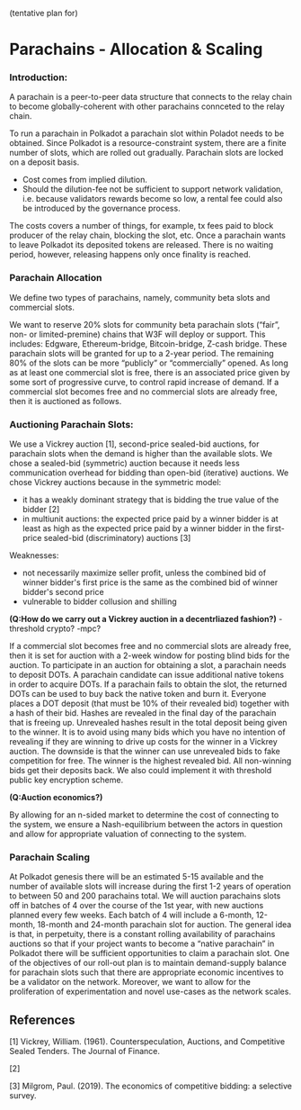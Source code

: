 (tentative plan for)

# Parachains - Allocation & Scaling

### Introduction:
A parachain is a peer-to-peer data structure that connects to the relay chain to become globally-coherent with other parachains connceted to the relay chain.

To run a parachain in Polkadot a parachain slot within Poladot needs to be obtained. Since Polkadot is a resource-constraint system, there are a finite number of slots, which are rolled out gradually. 
Parachain slots are locked on a deposit basis.
- Cost comes from implied dilution.
- Should the dilution-fee not be sufficient to support network validation, i.e. because validators rewards become so low, a rental fee could also be introduced by the governance process.

The costs covers a number of things, for example, tx fees paid to block producer of the relay chain, blocking the slot, etc.
Once a parachain wants to leave Polkadot its deposited tokens are released. There is no waiting period, however, releasing happens only once finality is reached.

### Parachain Allocation

We define two types of parachains, namely, community beta slots and commercial slots. 

We want to reserve 20% slots for community beta parachain slots (“fair”, non- or limited-premine) chains that W3F will deploy or support. This includes: Edgware, Ethereum-bridge, Bitcoin-bridge, Z-cash bridge. These parachain slots will be granted for up to a 2-year period. 
The remaining 80% of the slots can be more “publicly” or “commercially” opened.
As long as at least one commercial slot is free, there is an associated price given by some sort of progressive curve, to control rapid increase of demand. If a commercial slot becomes free and no commercial slots are already free, then it is auctioned as follows.

### Auctioning Parachain Slots:

We use a Vickrey auction [1], second-price sealed-bid auctions, for parachain slots when the demand is higher than the available slots. We chose a sealed-bid (symmetric) auction because it needs less communication overhead for bidding than open-bid (iterative) auctions. We chose Vickrey auctions because in the symmetric model:
- it has a weakly dominant strategy that is bidding the true value of the bidder [2]
- in multiunit auctions: the expected price paid by a winner bidder is at least as high as the expected price paid by a winner bidder in the first-price sealed-bid (discriminatory) auctions [3]

Weaknesses:
- not necessarily maximize seller profit, unless the combined bid of winner bidder's first price is the same as the combined bid of winner bidder's second price
- vulnerable to bidder collusion and shilling

**(Q:How do we carry out a Vickrey auction in a decentrliazed fashion?)**
-threshold crypto?
-mpc?

If a commercial slot becomes free and no commercial slots are already free, then it is set for auction with a 2-week window for posting blind bids for the auction.
To participate in an auction for obtaining a slot, a parachain needs to deposit DOTs. A parachain candidate can issue additional native tokens in order to acquire DOTs. If a parachain fails to obtain the slot, the returned DOTs can be used to buy back the native token and burn it.
Everyone places a DOT deposit (that must be 10% of their revealed bid) together with a hash of their bid. Hashes are revealed in the final day of the parachain that is freeing up. Unrevealed hashes result in the total deposit being given to the winner. It is to avoid using many bids which you have no intention of revealing if they are winning to drive up costs for the winner in a Vickrey auction. The downside is that the winner can use unrevealed bids to fake competition for free. The winner is the highest revealed bid. All non-winning bids get their deposits back.
We also could implement it with threshold public key encryption scheme. 

**(Q:Auction economics?)**

By allowing for an n-sided market to determine the cost of connecting to the system, we ensure a Nash-equilibrium between the actors in question and allow for appropriate valuation of connecting to the system. 


### Parachain Scaling

At Polkadot genesis there will be an estimated 5-15 available and the number of available slots will increase during the first 1-2 years of operation to between 50 and 200 parachains total. 
We will auction parachains slots off in batches of 4 over the course of the 1st year, with new auctions planned every few weeks. Each batch of 4 will include a 6-month, 12-month, 18-month and 24-month parachain slot for auction. The general idea is that, in perpetuity, there is a constant rolling availability of parachains auctions so that if your project wants to become a “native parachain” in Polkadot there will be sufficient opportunities to claim a parachain slot.
One of the objectives of our roll-out plan is to maintain demand-supply balance for parachain slots such that there are appropriate economic incentives to be a validator on the network. Moreover, we want to allow for the proliferation of experimentation and novel use-cases as the network scales. 

## References
[1] Vickrey, William. (1961). Counterspeculation, Auctions, and Competitive Sealed Tenders. The Journal of Finance. 

[2]

[3] Milgrom, Paul. (2019). The economics of competitive bidding: a selective survey. 
